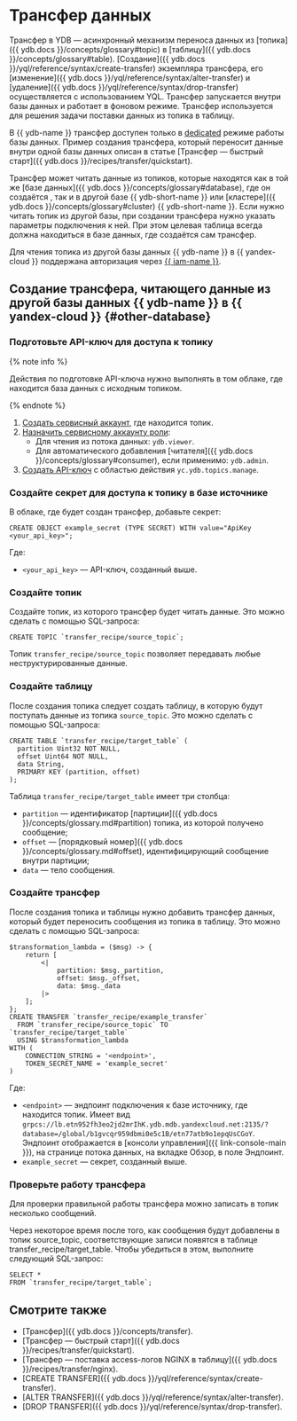 # Трансфер данных
Трансфер в YDB — асинхронный механизм переноса данных из [топика]({{ ydb.docs }}/concepts/glossary#topic) в [таблицу]({{ ydb.docs }}/concepts/glossary#table). [Создание]({{ ydb.docs }}/yql/reference/syntax/create-transfer) экземпляра трансфера, его [изменение]({{ ydb.docs }}/yql/reference/syntax/alter-transfer) и [удаление]({{ ydb.docs }}/yql/reference/syntax/drop-transfer) осуществляется с использованием YQL. Трансфер запускается внутри базы данных и работает в фоновом режиме. Трансфер используется для решения задачи поставки данных из топика в таблицу.

В {{ ydb-name }} трансфер доступен только в [dedicated](serverless-and-dedicated.md#dedicated) режиме работы базы данных. Пример создания трансфера, который переносит данные внутри одной базы данных описан в  статье [Трансфер — быстрый старт]({{ ydb.docs }}/recipes/transfer/quickstart).

Трансфер может читать данные из топиков, которые находятся как в той же [базе данных]({{ ydb.docs }}/concepts/glossary#database), где он создаётся , так и в другой базе {{ ydb-short-name }} или [кластере]({{ ydb.docs }}/concepts/glossary#cluster) {{ ydb-short-name }}. Если нужно читать топик из другой базы, при создании трансфера нужно указать параметры подключения к ней. При этом целевая таблица всегда должна находиться в базе данных, где создаётся сам трансфер.

Для чтения топика из другой базы данных {{ ydb-name }} в {{ yandex-cloud }} поддержана авторизация через [{{ iam-name }}](../../iam/index.yaml).

## Создание трансфера, читающего данные из другой базы данных {{ ydb-name }} в {{ yandex-cloud }} {#other-database}

### Подготовьте API-ключ для доступа к топику

{% note info %}

Действия по подготовке API-ключа нужно выполнять в том облаке, где находится база данных с исходным топиком.

{% endnote %}

1. [Создать сервисный аккаунт](../../iam/operations/sa/create), где находится топик.
1. [Назначить сервисному аккаунту роли](../../iam/operations/sa/assign-role-for-sa):
   * Для чтения из потока данных: `ydb.viewer`.
   * Для автоматического добавления [читателя]({{ ydb.docs }}/concepts/glossary#consumer), если применимо: `ydb.admin`.
1. [Создать API-ключ](../../iam/operations/authentication/manage-api-keys.md) c областью действия `yc.ydb.topics.manage`.

### Создайте секрет для доступа к топику в базе источнике

В облаке, где будет создан трансфер, добавьте секрет:
```yql
CREATE OBJECT example_secret (TYPE SECRET) WITH value="ApiKey <your_api_key>";
```

Где:
* `<your_api_key>` — API-ключ, созданный выше.

### Создайте топик

Создайте топик, из которого трансфер будет читать данные. Это можно сделать с помощью SQL-запроса:

```yql
CREATE TOPIC `transfer_recipe/source_topic`;
```

Топик `transfer_recipe/source_topic` позволяет передавать любые неструктурированные данные.

### Создайте таблицу

После создания топика следует создать таблицу, в которую будут поступать данные из топика `source_topic`. Это можно сделать с помощью SQL-запроса:

```yql
CREATE TABLE `transfer_recipe/target_table` (
  partition Uint32 NOT NULL,
  offset Uint64 NOT NULL,
  data String,
  PRIMARY KEY (partition, offset)
);
```

Таблица `transfer_recipe/target_table` имеет три столбца:

* `partition` — идентификатор [партиции]({{ ydb.docs }}/concepts/glossary.md#partition) топика, из которой получено сообщение;
* `offset` — [порядковый номер]({{ ydb.docs }}/concepts/glossary.md#offset), идентифицирующий сообщение внутри партиции;
* `data` — тело сообщения.

### Создайте трансфер

После создания топика и таблицы нужно добавить трансфер данных, который будет переносить сообщения из топика в таблицу. Это можно сделать с помощью SQL-запроса:

```yql
$transformation_lambda = ($msg) -> {
    return [
        <|
            partition: $msg._partition,
            offset: $msg._offset,
            data: $msg._data
        |>
    ];
};
CREATE TRANSFER `transfer_recipe/example_transfer`
  FROM `transfer_recipe/source_topic` TO `transfer_recipe/target_table`
  USING $transformation_lambda
WITH (
    CONNECTION_STRING = '<endpoint>',
    TOKEN_SECRET_NAME = 'example_secret'
)
```

Где:
* `<endpoint>` — эндпоинт подключения к базе источнику, где находится топик. Имеет вид `grpcs://lb.etn952fh3eo2jd2mrIhK.ydb.mdb.yandexcloud.net:2135/?database=/global/b1gvcqr959dbmi0e5c1B/etn77atb9o1epqUsCGoY`. Эндпоинт отображается в [консоли управления]({{ link-console-main }}), на странице потока данных, на вкладке Обзор, в поле Эндпоинт.
* `example_secret` — секрет, созданный выше.

### Проверьте работу трансфера
Для проверки правильной работы трансфера можно записать в топик несколько сообщений.

Через некоторое время после того, как сообщения будут добавлены в топик source_topic, соответствующие записи появятся в таблице transfer_recipe/target_table. Чтобы убедиться в этом, выполните следующий SQL-запрос:

```yql
SELECT *
FROM `transfer_recipe/target_table`;
```


## Смотрите также
* [Трансфер]({{ ydb.docs }}/concepts/transfer).
* [Трансфер — быстрый старт]({{ ydb.docs }}/recipes/transfer/quickstart).
* [Трансфер — поставка access-логов NGINX в таблицу]({{ ydb.docs }}/recipes/transfer/nginx).
* [CREATE TRANSFER]({{ ydb.docs }}/yql/reference/syntax/create-transfer).
* [ALTER TRANSFER]({{ ydb.docs }}/yql/reference/syntax/alter-transfer).
* [DROP TRANSFER]({{ ydb.docs }}/yql/reference/syntax/drop-transfer).